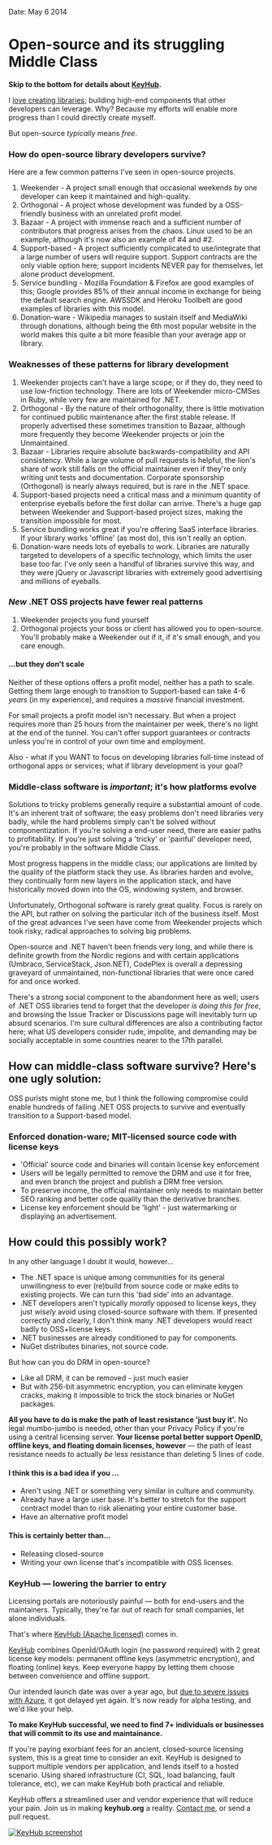 Date: May 6 2014


# Open-source and its struggling Middle Class

**Skip to the bottom for details about [KeyHub](https://github.com/imazen/keyhub).**

I [love creating libraries](/blog/2013/war-on-waste); building high-end components that other developers can leverage. Why? Because my efforts will enable more progress than I could directly create myself.

But open-source *typically* means *free*. 

### How do open-source library developers survive? 

Here are a few common patterns I've seen in open-source projects.

1. Weekender - A project small enough that occasional weekends by one developer can keep it maintained and high-quality. 
2. Orthogonal - A project whose development was funded by a OSS-friendly business with an unrelated profit model. 
3. Bazaar - A project with immense reach and a sufficient number of contributors that progress arises from the chaos. Linux used to be an example, although it's now also an example of #4 and #2.
4. Support-based - A project sufficiently complicated to use/integrate that a large number of users will require support. Support contracts are the only viable option here; support incidents NEVER pay for themselves, let alone product development. 
5. Service bundling - Mozilla Foundation & Firefox are good examples of this; Google provides 85% of their annual income in exchange for being the default search engine. AWSSDK and Heroku Toolbelt are good examples of libraries with this model.
6. Donation-ware - Wikipedia manages to sustain itself and MediaWiki through donations, although being the 6th most popular website in the world makes this quite a bit more feasible than your average app or library.

### Weaknesses of these patterns for library development

1. Weekender projects can't have a large scope; or if they do, they need to use low-friction technology. There are lots of Weekender micro-CMSes in Ruby, while very few are maintained for .NET.
2. Orthogonal - By the nature of their orthogonality, there is little motivation for continued public maintenance after the first stable release. If properly advertised these sometimes transition to Bazaar, although more frequently they become Weekender projects or join the Unmaintained.
3. Bazaar - Libraries require absolute backwards-compatibility and API consistency. While a large volume of pull requests is helpful, the lion's share of work still falls on the official maintainer even if they're only writing unit tests and documentation. Corporate sponsorship (Orthogonal) is nearly always required, but is rare in the .NET space.
4. Support-based projects need a critical mass and a minimum quantity of enterprise eyeballs before the first dollar can arrive. There's a huge gap between Weekender and Support-based project sizes, making the transition impossible for most.
5. Service bundling works great if you're offering SaaS interface libraries. If your library works 'offline' (as most do), this isn't really an option.
6. Donation-ware needs lots of eyeballs to work. Libraries are naturally targeted to developers of a specific technology, which limits the user base too far. I've only seen a handful of libraries survive this way, and they were jQuery or Javascript libraries with extremely good advertising and millions of eyeballs.

### *New* .NET OSS projects have fewer real patterns

1. Weekender projects you fund yourself
2. Orthogonal projects your boss or client has allowed you to open-source. You'll probably make a Weekender out if it, if it's small enough, and you care enough.

#### ...but they don't scale

Neither of these options offers a profit model, neither has a path to scale. Getting them large enough to transition to Support-based can take 4-6 *years* (in my experience), and requires a *massive* financial investment.

For small projects a profit model isn't necessary. But when a project requires more than 25 hours from the maintainer per week, there's no light at the end of the tunnel. You can't offer support guarantees or contracts unless you're in control of your own time and employment.

Also - what if you WANT to focus on developing libraries full-time instead of orthogonal apps or services; what if library development is your goal?


### Middle-class software is *important*; it's how platforms evolve

Solutions to tricky problems generally require a substantial amount of code. It's an inherent trait of software; the easy problems don't need libraries very badly, while the hard problems simply can't be solved without componentization. If you're solving a end-user need, there are easier paths to profitability. If you're just solving a 'tricky' or 'painful' developer need, you're probably in the software Middle Class.

Most progress happens in the middle class; our applications are limited by the quality of the platform stack they use. As libraries harden and evolve, they continually form new layers in the application stack, and have historically moved down into the OS, windowing system, and browser.

Unfortunately, Orthogonal software is rarely great quality. Focus is rarely on the API, but rather on solving the particular itch of the business itself. Most of the great advances I've seen have come from Weekender projects which took risky, radical approaches to solving big problems. 

Open-source and .NET haven't been friends very long, and while there is definite growth from the Nordic regions and with certain applications (Umbraco, ServiceStack, Json.NET), CodePlex is overall a depressing graveyard of unmaintained, non-functional libraries that were once cared for and once worked. 

There's a strong social component to the abandonment here as well; users of .NET OSS libraries tend to forget that the developer *is doing this for free*, and browsing the Issue Tracker or Discussions page will inevitably turn up absurd scenarios. I'm sure cultural differences are also a contributing factor here; what US developers consider rude, impolite, and demanding may be socially acceptable in some countries nearer to the 17th parallel. 


## How can middle-class software survive? Here's one ugly solution:

OSS purists might stone me, but I think the following compromise could enable hundreds of failing .NET OSS projects to survive and eventually transition to a Support-based model.

### Enforced donation-ware; MIT-licensed source code with license keys

* 'Official' source code and binaries will contain license key enforcement
* Users will be legally permitted to remove the DRM and use it for free, and even branch the project and publish a DRM free version. 
* To preserve income, the official maintainer only needs to maintain better SEO ranking and better code quality than the derivative branches.
* License key enforcement should be 'light' - just watermarking or displaying an advertisement.

## How could this possibly work?

In any other language I doubt it would, however...

* The .NET space is unique among communities for its general unwillingness to ever (re)build from source code or make edits to existing projects. We can turn this 'bad side' into an advantage. 
* .NET developers aren't typically *morally* opposed to license keys, they just *wisely* avoid using closed-source software with them. If presented correctly and clearly, I don't think many .NET developers would react badly to OSS+license keys.
* .NET businesses are already conditioned to pay for components.
* NuGet distributes binaries, not source code.

But how can you do DRM in open-source?

* Like all DRM, it can be removed - just much easier
* But with 256-bit asymmetric encryption, you can eliminate keygen cracks, making it impossible to trick the stock binaries or NuGet packages.

**All you have to do is make the path of least resistance 'just buy it'.** No legal mumbo-jumbo is needed, other than your Privacy Policy if you're using a central licensing server. **Your license portal better support OpenID, offline keys, and floating domain licenses, however** &mdash; the path of least resistance needs to actually *be* less resistance than deleting 5 lines of code.

#### I think this is a bad idea if you ...

* Aren't using .NET or something very similar in culture and community.
* Already have a large user base. It's better to stretch for the support contract model than to risk alienating your entire customer base.
* Have an alternative profit model

#### This is certainly better than...

* Releasing closed-source
* Writing your own license that's incompatible with OSS licenses.


### KeyHub &mdash; lowering the barrier to entry

Licensing portals are notoriously painful &mdash; both for end-users and the maintainers. Typically, they're far out of reach for small companies, let alone individuals. 

That's where [KeyHub (Apache licensed)](http://github.com/imazen/keyhub) comes in. 

[KeyHub](http://github.com/imazen/keyhub) combines OpenId/OAuth login (no password required) with 2 great license key models: permanent offline keys (asymmetric encryption), and floating (online) keys. Keep everyone happy by letting them choose between convenience and offline support.

Our intended launch date was over a year ago, but [due to severe issues with Azure](http://www.nathanaeljones.com/blog/2014/azure), it got delayed yet again. It's now ready for alpha testing, and we'd like your help.

**To make KeyHub successful, we need to find 7+ individuals or businesses that will commit to its use and maintainance.**

If you're paying exorbiant fees for an ancient, closed-source licensing system, this is a great time to consider an exit. KeyHub is designed to support multiple vendors per application, and lends itself to a hosted scenario. Using shared infrastructure (CI, SQL, load balancing, fault tolerance, etc), we can make KeyHub both practical and reliable. 

KeyHub offers a streamlined user and vendor experience that will reduce your pain. Join us in making **keyhub.org** a reality. [Contact me](/contact), or send a pull request. 

[![KeyHub screenshot](/attachments/keyhub.png)](http://github.com/imazen/keyhub)








